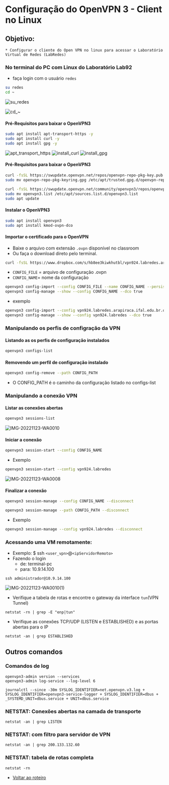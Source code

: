 # Configuração do OpenVPN 3 - Client no Linux

## Objetivo:
    * Configurar o cliente do Open VPN no linux para acessar o Laboratório Virtual de Redes (LabRedes)

### No terminal do PC com Linux do Laboratório Lab92

* faça login com o usuário ``redes``
```bash
su redes
cd ~

```

![su_redes](https://user-images.githubusercontent.com/98924290/209839934-875b0550-3728-4387-92b1-600e2a655bb1.png)

![cd_~](https://user-images.githubusercontent.com/98924290/209839958-38753caa-a37d-4539-9707-38f3c84ebcb7.png)


#### Pré-Requisitos para baixar o OpenVPN3

```bash
sudo apt install apt-transport-https -y
sudo apt install curl -y
sudo apt install gpg -y
```
![apt_transport_https](https://user-images.githubusercontent.com/98924290/209839990-b4061806-9884-4b50-b9f5-906e0e28cfa0.png)
![install_curl](https://user-images.githubusercontent.com/98924290/209840026-8f048d71-a64e-4c1d-9402-9937d1c5e4b7.png)
![install_gpg](https://user-images.githubusercontent.com/98924290/209840033-5ad2c970-bb07-4b09-a166-69c6ea355c22.png)

#### Pré-Requisitos para baixar o OpenVPN3
```bash
curl -fsSL https://swupdate.openvpn.net/repos/openvpn-repo-pkg-key.pub | gpg --dearmor > ~/openvpn-repo-pkg-keyring.gpg
sudo mv openvpn-repo-pkg-keyring.gpg /etc/apt/trusted.gpg.d/openvpn-repo-pkg-keyring.gpg

curl -fsSL https://swupdate.openvpn.net/community/openvpn3/repos/openvpn3-focal.list > ~/openvpn3.list
sudo mv openvpn3.list /etc/apt/sources.list.d/openvpn3.list
sudo apt update
```

#### Instalar o OpenVPN3 

```bash
sudo apt install openvpn3
sudo apt install kmod-ovpn-dco
```

#### Importar o certificado para o OpenVPN 

* Baixe o arquivo com extensão ``.ovpn`` disponível no classroom
* Ou faça o download direto pelo terminal.

```bash
curl -fsSL https://www.dropbox.com/s/hb8ee3kiwkhutbl/vpn924.labredes.arapiraca.ifal.edu.br.ovpn?dl=0 > ~/vpn924.labredes.arapiraca.ifal.edu.br.ovpn
```

* ``CONFIG_FILE`` = arquivo de configuração .ovpn
* ``CONFIG_NAME``= nome da configuração

```bash
openvpn3 config-import --config CONFIG_FILE --name CONFIG_NAME --persistent
openvpn3 config-manage --show --config CONFIG_NAME --dco true
```
* exemplo
```bash
openvpn3 config-import --config vpn924.labredes.arapiraca.ifal.edu.br.ovpn --name vpn924.labredes --persistent
openvpn3 config-manage --show --config vpn924.labredes --dco true
```

### Manipulando os perfis de configração da VPN

#### Listando as os perfis de configuração instalados
```bash
openvpn3 configs-list
```

#### Removendo um perfil de configuração instalado
```bash
openvpn3 config-remove --path CONFIG_PATH
```

* O CONFIG_PATH é o caminho da configuração listado no configs-list

### Manipulando a conexão VPN

#### Listar as conexões abertas
```bash
openvpn3 sessions-list
```

![IMG-20221123-WA0010](https://user-images.githubusercontent.com/98924290/209743404-047bcb7f-a0a5-4735-a26a-3e0bd3e01a21.jpg)

#### Iniciar a conexão
```bash
openvpn3 session-start --config CONFIG_NAME
```
* Exemplo
```bash
openvpn3 session-start --config vpn924.labredes
```
![IMG-20221123-WA0008](https://user-images.githubusercontent.com/98924290/209743485-63cfb575-e3d2-45c6-b8e9-55cbe48f589a.jpg)

#### Finalizar a conexão
```bash
openvpn3 session-manage --config CONFIG_NAME --disconnect

openvpn3 session-manage --path CONFIG_PATH --disconnect
```
* Exemplo
```bash
openvpn3 session-manage --config vpn924.labredes --disconnect
```


### Acessando uma VM remotamente:

* Exemplo: $ ssh ``<user_vpn>``@``<ipServidorRemoto>``
* Fazendo o login 
   * de: terminal-pc
   * para: 10.9.14.100

```shell
ssh administrador@10.9.14.100
```

![IMG-20221123-WA0010(1)](https://user-images.githubusercontent.com/98924290/209743541-d3b8af96-ce97-4ff8-b592-566f0c5c0583.jpg)

* Verifique a tabela de rotas e encontre o gateway da interface ``tun``(VPN Tunnel)

```shell
netstat -rn | grep -E "enp|tun"
```

* Verifique as conexões TCP/UDP (LISTEN e ESTABLISHED) e as portas abertas para o IP 

```shell
netstat -an | grep ESTABLISHED
```

## Outros comandos

### Comandos de log
```shell
openvpn3-admin version --services
openvpn3-admin log-service --log-level 6
```

```shell
journalctl --since -30m SYSLOG_IDENTIFIER=net.openvpn.v3.log + SYSLOG_IDENTIFIER=openvpn3-service-logger + SYSLOG_IDENTIFIER=dbus + _SYSTEMD_UNIT=dbus.service + UNIT=dbus.service
```
### NETSTAT: Conexões abertas na camada de transporte

```shell
netstat -an | grep LISTEN
```

### NETSTAT: com filtro para servidor de VPN
```shell
netstat -an | grep 200.133.132.60
```

### NETSTAT: tabela de rotas completa
```shell
netstat -rn 
```

* [Voltar ao roteiro](https://github.com/mabellemos/projeto_final_labredes2022/blob/main/README.md)
